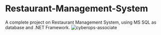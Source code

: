# Restaurant-Management-System
A complete project on Restaurant Management System, using MS SQL as database and .NET Framework.
![cyberops-associate](https://user-images.githubusercontent.com/38969976/132102472-e49553d1-5122-4d0b-80df-72c68c769dd1.png)
